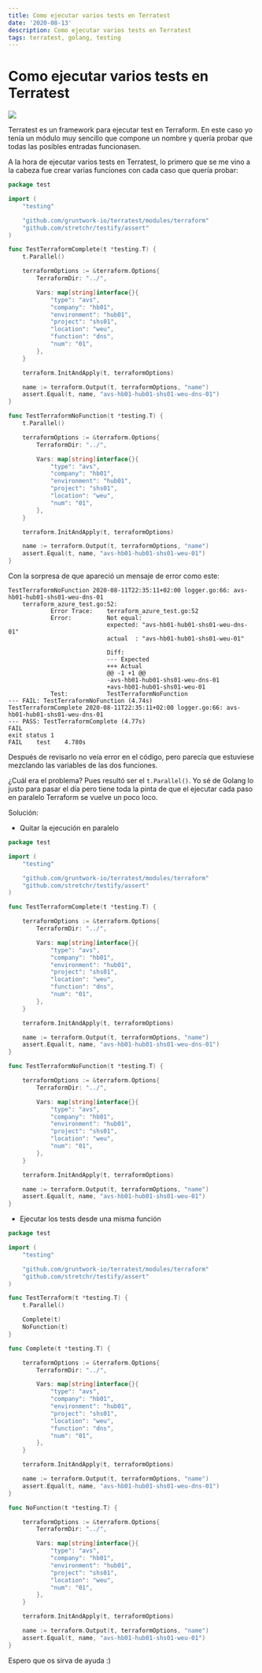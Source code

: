 ```yaml
---
title: Como ejecutar varios tests en Terratest
date: '2020-08-13'
description: Como ejecutar varios tests en Terratest
tags: terratest, golang, testing
---
```


# Como ejecutar varios tests en Terratest

![](./como-ejecutar-varios-tests-en-terratest.webp)

Terratest es un framework para ejecutar test en Terraform. En este caso yo tenía un módulo muy sencillo que compone un nombre y quería probar que todas las posibles entradas funcionasen.

A la hora de ejecutar varios tests en Terratest, lo primero que se me vino a la cabeza fue crear varias funciones con cada caso que quería probar:

```go
package test

import (
	"testing"

	"github.com/gruntwork-io/terratest/modules/terraform"
	"github.com/stretchr/testify/assert"
)

func TestTerraformComplete(t *testing.T) {
	t.Parallel()

	terraformOptions := &terraform.Options{
		TerraformDir: "../",

		Vars: map[string]interface{}{
			"type": "avs",
			"company": "hb01",
			"environment": "hub01",
			"project": "shs01",
			"location": "weu",
			"function": "dns",
			"num": "01",
		},
	}

	terraform.InitAndApply(t, terraformOptions)

	name := terraform.Output(t, terraformOptions, "name")
	assert.Equal(t, name, "avs-hb01-hub01-shs01-weu-dns-01")
}

func TestTerraformNoFunction(t *testing.T) {
	t.Parallel()

	terraformOptions := &terraform.Options{
		TerraformDir: "../",

		Vars: map[string]interface{}{
			"type": "avs",
			"company": "hb01",
			"environment": "hub01",
			"project": "shs01",
			"location": "weu",
			"num": "01",
		},
	}

	terraform.InitAndApply(t, terraformOptions)

	name := terraform.Output(t, terraformOptions, "name")
	assert.Equal(t, name, "avs-hb01-hub01-shs01-weu-01")
}
```

Con la sorpresa de que apareció un mensaje de error como este:

```
TestTerraformNoFunction 2020-08-11T22:35:11+02:00 logger.go:66: avs-hb01-hub01-shs01-weu-dns-01
    terraform_azure_test.go:52:
        	Error Trace:	terraform_azure_test.go:52
        	Error:      	Not equal:
        	            	expected: "avs-hb01-hub01-shs01-weu-dns-01"
        	            	actual  : "avs-hb01-hub01-shs01-weu-01"

        	            	Diff:
        	            	--- Expected
        	            	+++ Actual
        	            	@@ -1 +1 @@
        	            	-avs-hb01-hub01-shs01-weu-dns-01
        	            	+avs-hb01-hub01-shs01-weu-01
        	Test:       	TestTerraformNoFunction
--- FAIL: TestTerraformNoFunction (4.74s)
TestTerraformComplete 2020-08-11T22:35:11+02:00 logger.go:66: avs-hb01-hub01-shs01-weu-dns-01
--- PASS: TestTerraformComplete (4.77s)
FAIL
exit status 1
FAIL	test	4.780s
```

Después de revisarlo no veía error en el código, pero parecía que estuviese mezclando las variables de las dos funciones.

¿Cuál era el problema? Pues resultó ser el `t.Parallel()`. Yo sé de Golang lo justo para pasar el día pero tiene toda la pinta de que el ejecutar cada paso en paralelo Terraform se vuelve un poco loco.

Solución:

- Quitar la ejecución en paralelo

```go
package test

import (
	"testing"

	"github.com/gruntwork-io/terratest/modules/terraform"
	"github.com/stretchr/testify/assert"
)

func TestTerraformComplete(t *testing.T) {

	terraformOptions := &terraform.Options{
		TerraformDir: "../",

		Vars: map[string]interface{}{
			"type": "avs",
			"company": "hb01",
			"environment": "hub01",
			"project": "shs01",
			"location": "weu",
			"function": "dns",
			"num": "01",
		},
	}

	terraform.InitAndApply(t, terraformOptions)

	name := terraform.Output(t, terraformOptions, "name")
	assert.Equal(t, name, "avs-hb01-hub01-shs01-weu-dns-01")
}

func TestTerraformNoFunction(t *testing.T) {

	terraformOptions := &terraform.Options{
		TerraformDir: "../",

		Vars: map[string]interface{}{
			"type": "avs",
			"company": "hb01",
			"environment": "hub01",
			"project": "shs01",
			"location": "weu",
			"num": "01",
		},
	}

	terraform.InitAndApply(t, terraformOptions)

	name := terraform.Output(t, terraformOptions, "name")
	assert.Equal(t, name, "avs-hb01-hub01-shs01-weu-01")
}
```

- Ejecutar los tests desde una misma función

```go
package test

import (
	"testing"

	"github.com/gruntwork-io/terratest/modules/terraform"
	"github.com/stretchr/testify/assert"
)

func TestTerraform(t *testing.T) {
	t.Parallel()

	Complete(t)
	NoFunction(t)
}

func Complete(t *testing.T) {

	terraformOptions := &terraform.Options{
		TerraformDir: "../",

		Vars: map[string]interface{}{
			"type": "avs",
			"company": "hb01",
			"environment": "hub01",
			"project": "shs01",
			"location": "weu",
			"function": "dns",
			"num": "01",
		},
	}

	terraform.InitAndApply(t, terraformOptions)

	name := terraform.Output(t, terraformOptions, "name")
	assert.Equal(t, name, "avs-hb01-hub01-shs01-weu-dns-01")
}

func NoFunction(t *testing.T) {

	terraformOptions := &terraform.Options{
		TerraformDir: "../",

		Vars: map[string]interface{}{
			"type": "avs",
			"company": "hb01",
			"environment": "hub01",
			"project": "shs01",
			"location": "weu",
			"num": "01",
		},
	}

	terraform.InitAndApply(t, terraformOptions)

	name := terraform.Output(t, terraformOptions, "name")
	assert.Equal(t, name, "avs-hb01-hub01-shs01-weu-01")
}
```

Espero que os sirva de ayuda :)
